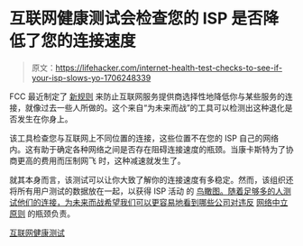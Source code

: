 # 互联网健康测试会检查您的 ISP 是否降低了您的连接速度

> 原文：<https://lifehacker.com/internet-health-test-checks-to-see-if-your-isp-slows-yo-1706248339>

FCC 最近制定了 [新规则](https://lifehacker.com/why-the-fccs-new-net-neutrality-rules-are-good-for-the-1683769527) 来防止互联网服务提供商选择性地降低你与某些服务的连接，就像过去一些人所做的。这个来自“为未来而战”的工具可以检测出这种退化是否发生在你身上。



该工具检查您与互联网上不同位置的连接，这些位置不在您的 ISP 自己的网络内。这有助于确定各种网络之间是否存在阻碍连接速度的瓶颈。当康卡斯特为了协商更高的费用而压制网飞 时，这种减速就发生了。

就其本身而言，该测试可以让你大致了解你的连接速度有多稳定。然而，该组织还将所有用户测试的数据放在一起，以获得 ISP 活动 的 [鸟瞰图。随着足够多的人测试他们的连接，为未来而战希望我们可以更容易地看到哪些公司对违反](http://www.measurementlab.net/observatory#tab=explore&metric=download_throughput&metro=NewYork&combos=lga02_cablevision,lga02_comcast&time=05012015-06012015&timeView=daily&) [网络中立原则](http://lifehacker.com/an-introduction-to-net-neutrality-what-it-is-what-it-5720407) 的瓶颈负责。

[互联网健康测试](https://www.battleforthenet.com/internethealthtest/)